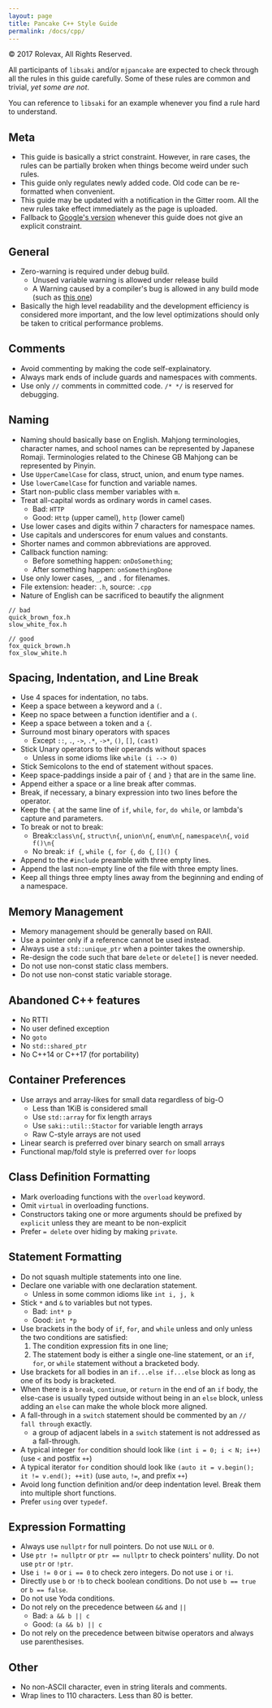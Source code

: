 ```yaml
---
layout: page
title: Pancake C++ Style Guide
permalink: /docs/cpp/
---
```


© 2017 Rolevax, All Rights Reserved.

All participants of `libsaki` and/or `mjpancake`
are expected to check through all the rules in this guide carefully.
Some of these rules are common and trivial, *yet some are not*.

You can reference to `libsaki` for an example
whenever you find a rule hard to understand.

## Meta

- This guide is basically a strict constraint. 
  However, in rare cases,
  the rules can be partially broken when things become weird under such rules. 
- This guide only regulates newly added code.
  Old code can be re-formatted when convenient.
- This guide may be updated with a notification in the Gitter room. 
  All the new rules take effect immediately as the page is uploaded. 
- Fallback to [Google's version](https://google.github.io/styleguide/cppguide.html)
  whenever this guide does not give an explicit constraint.

## General

- Zero-warning is required under debug build.
  - Unused variable warning is allowed under release build
  - A Warning caused by a compiler's bug is allowed in any build mode
    (such as [this one](http://stackoverflow.com/a/33306000))
- Basically the high level readability and the development efficiency
  is considered more important, 
  and the low level optimizations should only be taken to critical performance problems. 

## Comments

- Avoid commenting by making the code self-explainatory.
- Always mark ends of include guards and namespaces with comments.
- Use only `//` comments in committed code. `/* */` is reserved for debugging. 

## Naming

- Naming should basically base on English. 
  Mahjong terminologies, character names, and school names
  can be represented by Japanese Romaji. 
  Terminologies related to the Chinese GB Mahjong can be represented by Pinyin. 
- Use `UpperCamelCase` for class, struct, union, and enum type names. 
- Use `lowerCamelCase` for function and variable names. 
- Start non-public class member variables with `m`.
- Treat all-capital words as ordinary words in camel cases. 
  - Bad: `HTTP`
  - Good: `Http` (upper camel), `http` (lower camel)
- Use lower cases and digits within 7 characters for namespace names.
- Use capitals and underscores for enum values and constants.
- Shorter names and common abbreviations are approved. 
- Callback function naming:
  - Before something happen: `onDoSomething`;
  - After something happen: `onSomethingDone`
- Use only lower cases, `_`, and `.` for filenames. 
- File extension: header: `.h`, source: `.cpp`
- Nature of English can be sacrificed to beautify the alignment

```
// bad
quick_brown_fox.h
slow_white_fox.h

// good
fox_quick_brown.h
fox_slow_white.h
```

## Spacing, Indentation, and Line Break

- Use 4 spaces for indentation, no tabs. 
- Keep a space between a keyword and a `(`.
- Keep no space between a function identifier and a `(`.
- Keep a space between a token and a `{`.
- Surround most binary operators with spaces
  - Except `::`, `.`, `->`, `.*`, `->*`, `()`, `[]`, `(cast)`
- Stick Unary operators to their operands without spaces
  - Unless in some idioms like `while (i --> 0)`
- Stick Semicolons to the end of statement without spaces. 
- Keep space-paddings inside a pair of `{` and `}` that are in the same line.
- Append either a space or a line break after commas.
- Break, if necessary, a binary expression into two lines before the operator.
- Keep the `{` at the same line of `if`, `while`, `for`, `do while`,
  or lambda's capture and parameters.
- To break or not to break:
  - Break:`class\n{`, `struct\n{`, `union\n{`, `enum\n{`, `namespace\n{`, `void f()\n{`
  - No break: `if {`, `while {`, `for {`, `do {`, `[]() {`
- Append to the `#include` preamble with three empty lines. 
- Append the last non-empty line of the file with three empty lines.
- Keep all things three empty lines away from the beginning and ending of a namespace.

## Memory Management

- Memory management should be generally based on RAII. 
- Use a pointer only if a reference cannot be used instead.
- Always use a `std::unique_ptr` when a pointer takes the ownership.
- Re-design the code such that bare `delete` or `delete[]` is never needed. 
- Do not use non-const static class members.
- Do not use non-const static variable storage.

## Abandoned C++ features

- No RTTI
- No user defined exception
- No `goto`
- No `std::shared_ptr`
- No C++14 or C++17 (for portability)

## Container Preferences

- Use arrays and array-likes for small data regardless of big-O
  - Less than 1KiB is considered small
  - Use `std::array` for fix length arrays
  - Use `saki::util::Stactor` for variable length arrays
  - Raw C-style arrays are not used
- Linear search is preferred over binary search on small arrays
- Functional map/fold style is preferred over `for` loops

## Class Definition Formatting

- Mark overloading functions with the `overload` keyword.
- Omit `virtual` in overloading functions.
- Constructors taking one or more arguments should be prefixed by `explicit`
  unless they are meant to be non-explicit
- Prefer `= delete` over hiding by making `private`.

## Statement Formatting

- Do not squash multiple statements into one line.
- Declare one variable with one declaration statement.
  - Unless in some common idioms like `int i, j, k`
- Stick `*` and `&` to variables but not types.
  - Bad: `int* p`
  - Good: `int *p`
- Use brackets in the body of `if`, `for`, and `while`
  unless and only unless the two conditions are satisfied:
  1. The condition expression fits in one line;
  2. The statement body is either a single one-line statement,
	 or an `if`, `for`, or `while` statement without a bracketed body.
- Use brackets for all bodies in an `if...else if...else` block 
  as long as one of its body is bracketed. 
- When there is a `break`, `continue`, or `return` in the end of an `if` body, 
  the else-case is usually typed outside without being in an `else` block, 
  unless adding an `else` can make the whole block more aligned. 
- A fall-through in a `switch` statement
  should be commented by an `// fall through` exactly.
  - a group of adjacent labels in a `switch` statement is not addressed as a fall-through.
- A typical integer `for` condition should look like
  `(int i = 0; i < N; i++)`  (use `<` and postfix `++`)
- A typical iterator `for` condition should look like
  `(auto it = v.begin(); it != v.end(); ++it)`
  (use `auto`, `!=`, and prefix `++`)
- Avoid long function definition and/or deep indentation level.
  Break them into multiple short functions.
- Prefer `using` over `typedef`.

## Expression Formatting

- Always use `nullptr` for null pointers. Do not use `NULL` or `0`.
- Use `ptr != nullptr` or `ptr == nullptr` to check pointers' nullity.
  Do not use `ptr` or `!ptr`.
- Use `i != 0` or `i == 0` to check zero integers. Do not use `i` or `!i`.
- Directly use `b` or `!b` to check boolean conditions.
  Do not use `b == true` or `b == false`.
- Do not use Yoda conditions. 
- Do not rely on the precedence between `&&` and `||`
  - Bad: `a && b || c`
  - Good: `(a && b) || c`
- Do not rely on the precedence between bitwise operators and always use parenthesises.


## Other

- No non-ASCII character, even in string literals and comments.
- Wrap lines to 110 characters. Less than 80 is better.



